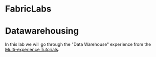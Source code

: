 # FabricLabs

# Datawarehousing

In this lab we will go through the "Data Warehouse" experience from the [Multi-experience Tutorials](https://learn.microsoft.com/en-us/fabric/data-warehouse/tutorial-introduction).